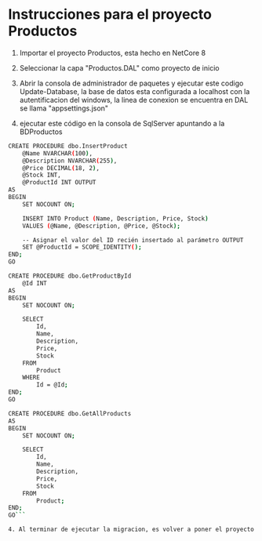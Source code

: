 # Instrucciones para el proyecto Productos

1. Importar el proyecto Productos, esta hecho en NetCore 8

2. Seleccionar la capa "Productos.DAL" como proyecto de inicio

3. Abrir la consola de administrador de paquetes y ejecutar este codigo Update-Database, la base de datos esta configurada a localhost con la autentificacion del windows, la linea de conexion se encuentra en DAL se llama "appsettings.json"

4. ejecutar este código en la consola de SqlServer apuntando a la BDProductos 
```bash
CREATE PROCEDURE dbo.InsertProduct
    @Name NVARCHAR(100),
    @Description NVARCHAR(255),
    @Price DECIMAL(18, 2),
    @Stock INT,
    @ProductId INT OUTPUT
AS
BEGIN
    SET NOCOUNT ON;

    INSERT INTO Product (Name, Description, Price, Stock)
    VALUES (@Name, @Description, @Price, @Stock);

    -- Asignar el valor del ID recién insertado al parámetro OUTPUT
    SET @ProductId = SCOPE_IDENTITY();
END;
GO

CREATE PROCEDURE dbo.GetProductById
    @Id INT
AS
BEGIN
    SET NOCOUNT ON;

    SELECT 
        Id, 
        Name, 
        Description, 
        Price, 
        Stock
    FROM 
        Product
    WHERE 
        Id = @Id;
END;
GO

CREATE PROCEDURE dbo.GetAllProducts
AS
BEGIN
    SET NOCOUNT ON;

    SELECT 
        Id, 
        Name, 
        Description, 
        Price, 
        Stock
    FROM 
        Product;
END;
GO```

4. Al terminar de ejecutar la migracion, es volver a poner el proyecto de inicio a "Productos.WebApi" 

